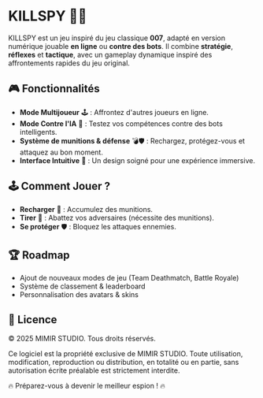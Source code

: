 # KILLSPY 🎯🔫

KILLSPY est un jeu inspiré du jeu classique **007**, adapté en version numérique jouable **en ligne** ou **contre des bots**. Il combine **stratégie**, **réflexes** et **tactique**, avec un gameplay dynamique inspiré des affrontements rapides du jeu original.

## 🎮 Fonctionnalités
- **Mode Multijoueur** 🕹️ : Affrontez d'autres joueurs en ligne.
- **Mode Contre l'IA** 🤖 : Testez vos compétences contre des bots intelligents.
- **Système de munitions & défense** 💣🛡️ : Rechargez, protégez-vous et attaquez au bon moment.
- **Interface Intuitive** 🎨 : Un design soigné pour une expérience immersive.

## 🕹️ Comment Jouer ?
- **Recharger** 🔄 : Accumulez des munitions.
- **Tirer** 🎯 : Abattez vos adversaires (nécessite des munitions).
- **Se protéger** 🛡️ : Bloquez les attaques ennemies.

## 🏆 Roadmap
- Ajout de nouveaux modes de jeu (Team Deathmatch, Battle Royale)
- Système de classement & leaderboard
- Personnalisation des avatars & skins

## 📜 Licence
© 2025 MIMIR STUDIO. Tous droits réservés.

Ce logiciel est la propriété exclusive de MIMIR STUDIO. Toute utilisation, modification, reproduction ou distribution, en totalité ou en partie, sans autorisation écrite préalable est strictement interdite.


🔥 Préparez-vous à devenir le meilleur espion ! 🔥
